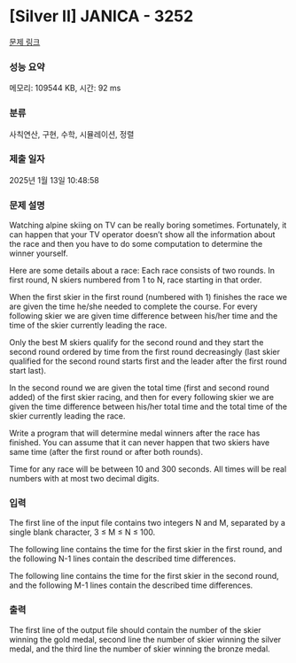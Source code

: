 # [Silver II] JANICA - 3252 

[문제 링크](https://www.acmicpc.net/problem/3252) 

### 성능 요약

메모리: 109544 KB, 시간: 92 ms

### 분류

사칙연산, 구현, 수학, 시뮬레이션, 정렬

### 제출 일자

2025년 1월 13일 10:48:58

### 문제 설명

<p>Watching alpine skiing on TV can be really boring sometimes. Fortunately, it can happen that your TV operator doesn’t show all the information about the race and then you have to do some computation to determine the winner yourself.</p>

<p>Here are some details about a race: Each race consists of two rounds. In first round, N skiers numbered from 1 to N, race starting in that order.</p>

<p>When the first skier in the first round (numbered with 1) finishes the race we are given the time he/she needed to complete the course. For every following skier we are given time difference between his/her time and the time of the skier currently leading the race.</p>

<p>Only the best M skiers qualify for the second round and they start the second round ordered by time from the first round decreasingly (last skier qualified for the second round starts first and the leader after the first round start last).</p>

<p>In the second round we are given the total time (first and second round added) of the first skier racing, and then for every following skier we are given the time difference between his/her total time and the total time of the skier currently leading the race.</p>

<p>Write a program that will determine medal winners after the race has finished. You can assume that it can never happen that two skiers have same time (after the first round or after both rounds).</p>

<p>Time for any race will be between 10 and 300 seconds. All times will be real numbers with at most two decimal digits. </p>

### 입력 

 <p>The first line of the input file contains two integers N and M, separated by a single blank character, 3 ≤ M ≤ N ≤ 100.</p>

<p>The following line contains the time for the first skier in the first round, and the following N-1 lines contain the described time differences.</p>

<p>The following line contains the time for the first skier in the second round, and the following M-1 lines contain the described time differences. </p>

### 출력 

 <p>The first line of the output file should contain the number of the skier winning the gold medal, second line the number of skier winning the silver medal, and the third line the number of skier winning the bronze medal.</p>

